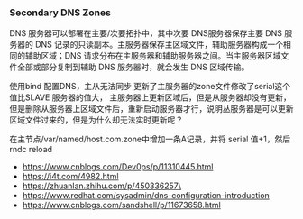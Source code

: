 ### Secondary DNS Zones
DNS 服务器可以部署在主要/次要拓扑中，其中次要 DNS服务器保存主要 DNS 服务器的 DNS 记录的只读副本。主服务器保存主区域文件，辅助服务器构成一个相同的辅助区域；DNS 请求分布在主服务器和辅助服务器之间。当主服务器区域文件全部或部分复制到辅助 DNS 服务器时，就会发生 DNS 区域传输。


使用bind 配置DNS，主从无法同步 更新了主服务器的zone文件修改了serial这个值比SLAVE 服务器的值大，
   主服务器上更新区域后，但是从服务器却没有更新，但是删除从服务器上区域文件后，重新启动服务器才行，说明丛服务器是可以更新区域文件过来的，但是为什么却无法实时更新呢？

在主节点/var/named/host.com.zone中增加一条A记录，并将 serial 值+1，然后rndc reload

- https://www.cnblogs.com/Dev0ps/p/11310445.html
- https://i4t.com/4982.html
- https://zhuanlan.zhihu.com/p/450336257\
- https://www.redhat.com/sysadmin/dns-configuration-introduction
- https://www.cnblogs.com/sandshell/p/11673658.html
